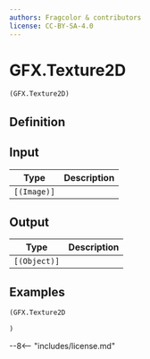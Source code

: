 ```yaml
---
authors: Fragcolor & contributors
license: CC-BY-SA-4.0
---
```



# GFX.Texture2D

```clojure
(GFX.Texture2D)
```


## Definition




## Input

| Type | Description |
|------|-------------|
| `[(Image)]` |  |


## Output

| Type | Description |
|------|-------------|
| `[(Object)]` |  |


## Examples

```clojure
(GFX.Texture2D

)
```


--8<-- "includes/license.md"
